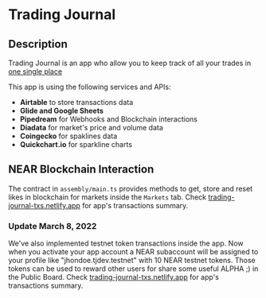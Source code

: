 Trading Journal
=================================

## Description

<div class="about">
	<p>Trading Journal is an app who allow you to keep track of all your trades in <a href="https://trading-journal.glideapp.io/" target="_blank">one single place</a></p>
	<p>
		This app is using the following services and APIs: 
		<ul>
			<li><b>Airtable</b> to store transactions data</li>
			<li><b>Glide and Google Sheets</b></li>
			<li><b>Pipedream</b> for Webhooks and Blockchain interactions</li>
			<li><b>Diadata</b> for market's price and volume data</li>
			<li><b>Coingecko</b> for spaklines data</li>
			<li><b>Quickchart.io</b> for sparkline charts</li>
		</ul>
	</p>
</div>

## NEAR Blockchain Interaction
The contract in `assembly/main.ts` provides methods to get, store and reset likes in blockchain for markets inside the `Markets` tab. Check <a href="https://trading-journal-txs.netlify.app/" target="_blank">trading-journal-txs.netlify.app</a> for app's transactions summary.

### Update March 8, 2022
We've also implemented testnet token transactions inside the app. Now when you activate your app account a NEAR subaccount will be assigned to your profile like "jhondoe.tjdev.testnet" with 10 NEAR testnet tokens. Those tokens can be used to reward other users for share some useful ALPHA ;) in the Public Board. Check <a href="https://trading-journal-txs.netlify.app/" target="_blank">trading-journal-txs.netlify.app</a> for app's transactions summary.
